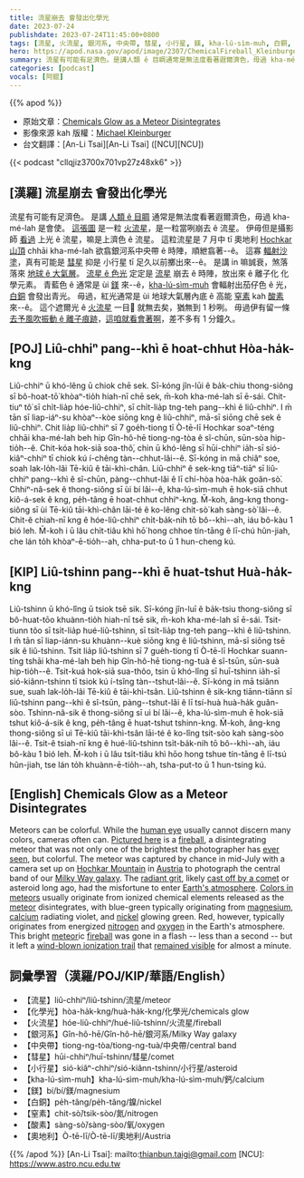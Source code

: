 ```yaml
---
title: 流星崩去 會發出化學光
date: 2023-07-24
publishdate: 2023-07-24T11:45:00+0800
tags: [流星, 火流星, 銀河系, 中央帶, 彗星, 小行星, 鎂, kha-lú-sìm-muh, 白銅, 窒素, 酸素]
hero: https://apod.nasa.gov/apod/image/2307/ChemicalFireball_Kleinburger_960.jpg
summary: 流星有可能有足濟色。是講人類 ê 目睭通常是無法度看著遐爾濟色，毋過 kha-mé-lah 是會使。
categories: [podcast]
vocals: [阿錕]
---
```


{{% apod %}}

- 原始文章：[Chemicals Glow as a Meteor Disintegrates](https://apod.nasa.gov/apod/ap230724.html)
- 影像來源 kah 版權：[Michael Kleinburger](https://www.instagram.com/kleinburger.photography/)
- 台文翻譯：[An-Li Tsai][An-Li Tsai] ([NCU][NCU])

{{< podcast "cllqjiz3700x701vp27z48xk6" >}}

## [漢羅] 流星崩去 會發出化學光
流星有可能有足濟色。
是講 [人類 ê 目睭][human eye] 通常是無法度看著遐爾濟色，毋過 kha-mé-lah 是會使。
[這張圖][Pictured here] 是一粒 [火流星][fireball 1]，是一粒當咧崩去 ê 流星。
伊毋但是攝影師 [看過][ever seen] 上光 ê 流星，嘛是上濟色 ê 流星。
這粒流星是 7 月中 tī 奧地利 [Hochkar 山頂][Hochkar Mountain] chhāi kha-mé-lah 欲翕銀河系中央帶 ê 時陣，順紲翕著--ê。
這寡 [輻射沙塗][radiant grit]，真有可能是 [彗星][cast off by a comet] 抑是 小行星 tī 足久以前擲出來--ê。
是講 in 嘛誠衰，煞落落來 [地球 ê 大氣層][Earth's atmosphere]。
[流星 ê 色光][Colors in meteors] 定定是 [流星][meteor 1] 崩去 ê 時陣，放出來 ê 離子化 化學元素。
青藍色 ê 通常是 ùi [鎂][magnesium] 來--ê，[kha-lú-sìm-muh][calcium] 會輻射出茄仔色 ê 光，[白銅][nickel] 會發出青光。
毋過，紅光通常是 ùi 地球大氣層內底 ê 高能 [窒素][nitrogen] kah [酸素][oxygen] 來--ê。
這个遮爾光 ê [火][fireball 2][流星][meteor 2] 一目𥍉 就無去矣，猶無到 1 秒咧。
毋過伊有留一條 [去予風吹振動 ê 離子痕跡][wind-blown ionization trail]，[這咱就看會著啊][remained visible]，差不多有 1 分鐘久。

## [POJ] Liû-chhiⁿ pang--khì ē hoat-chhut Hòa-ha̍k-kng
Liû-chhiⁿ ū khó-lêng ū chiok chē sek.
Sī-kóng jîn-lūi ê ba̍k-chiu thong-siông sī bô-hoat-tō͘ khòaⁿ-tio̍h hiah-nī chē sek, m̄-koh kha-mé-lah sī ē-sái.
Chit-tiuⁿ tô͘ sī chi̍t-lia̍p hóe-liû-chhiⁿ, sī chi̍t-lia̍p tng-teh pang--khì ê liû-chhiⁿ.
I m̄ tān sī liap-iáⁿ-su khòaⁿ--kòe siōng kng ê liû-chhiⁿ, mā-sī siōng chē sek ê liû-chhiⁿ.
Chit lia̍p liû-chhiⁿ sī 7 goe̍h-tiong tī Ò-tē-lī Hochkar soaⁿ-téng chhāi kha-mé-lah beh hip Gîn-hô-hē tiong-ng-tòa ê sî-chūn, sūn-sòa hip-tio̍h--ê.
Chit-kóa hok-siā soa-thô͘, chin ū khó-lêng sī hūi-chhiⁿ ia̍h-sī sió-kiâⁿ-chhiⁿ tī chiok kú í-chêng tàn--chhut-lâi--ê.
Sī-kóng in mā chiâⁿ soe, soah lak-lo̍h-lâi Tē-kiû ê tāi-khì-chân.
Liû-chhiⁿ ê sek-kng tiāⁿ-tiāⁿ sī liû-chhiⁿ pang--khì ê sî-chūn, pàng--chhut-lâi ê lī chí-hòa hòa-ha̍k goân-sò͘.
Chhiⁿ-nâ-sek ê thong-siông sī ùi bí lâi--ê, kha-lú-sìm-muh ē hok-siā chhut kiô-á-sek ê kng, pe̍h-tâng ē hoat-chhut chhiⁿ-kng.
M̄-koh, âng-kng thong-siông sī ùi Tē-kiû tāi-khì-chân lāi-té ê ko-lêng chit-sò͘ kah sàng-sò͘ lâi--ê.
Chit-ê chiah-nī kng ê hóe-liû-chhiⁿ chi̍t-ba̍k-nih tō bô--khì--ah, iáu bô-kàu 1 bió leh.
M̄-koh i ū lâu chi̍t-tiâu khì hō͘ hong chhoe tín-tāng ê lī-chú hûn-jiah, che lán to̍h khòaⁿ-ē-tio̍h--ah, chha-put-to ū 1 hun-cheng kú.

## [KIP] Liû-tshinn pang--khì ē huat-tshut Huà-ha̍k-kng
Liû-tshinn ū khó-lîng ū tsiok tsē sik.
Sī-kóng jîn-luī ê ba̍k-tsiu thong-siông sī bô-huat-tōo khuànn-tio̍h hiah-nī tsē sik, m̄-koh kha-mé-lah sī ē-sái.
Tsit-tiunn tôo sī tsi̍t-lia̍p hué-liû-tshinn, sī tsi̍t-lia̍p tng-teh pang--khì ê liû-tshinn.
I m̄ tān sī liap-iánn-su khuànn--kuè siōng kng ê liû-tshinn, mā-sī siōng tsē sik ê liû-tshinn.
Tsit lia̍p liû-tshinn sī 7 gue̍h-tiong tī Ò-tē-lī Hochkar suann-tíng tshāi kha-mé-lah beh hip Gîn-hô-hē tiong-ng-tuà ê sî-tsūn, sūn-suà hip-tio̍h--ê.
Tsit-kuá hok-siā sua-thôo, tsin ū khó-lîng sī huī-tshinn ia̍h-sī sió-kiânn-tshinn tī tsiok kú í-tsîng tàn--tshut-lâi--ê.
Sī-kóng in mā tsiânn sue, suah lak-lo̍h-lâi Tē-kiû ê tāi-khì-tsân.
Liû-tshinn ê sik-kng tiānn-tiānn sī liû-tshinn pang--khì ê sî-tsūn, pàng--tshut-lâi ê lī tsí-huà huà-ha̍k guân-sòo.
Tshinn-nâ-sik ê thong-siông sī uì bí lâi--ê, kha-lú-sìm-muh ē hok-siā tshut kiô-á-sik ê kng, pe̍h-tâng ē huat-tshut tshinn-kng.
M̄-koh, âng-kng thong-siông sī uì Tē-kiû tāi-khì-tsân lāi-té ê ko-lîng tsit-sòo kah sàng-sòo lâi--ê.
Tsit-ê tsiah-nī kng ê hué-liû-tshinn tsi̍t-ba̍k-nih tō bô--khì--ah, iáu bô-kàu 1 bió leh.
M̄-koh i ū lâu tsi̍t-tiâu khì hōo hong tshue tín-tāng ê lī-tsú hûn-jiah, tse lán to̍h khuànn-ē-tio̍h--ah, tsha-put-to ū 1 hun-tsing kú.

## [English] Chemicals Glow as a Meteor Disintegrates
Meteors can be colorful.
While the [human eye][human eye] usually cannot discern many colors, cameras often can.
[Pictured here][Pictured here] is a [fireball][fireball 1], a disintegrating meteor that was not only one of the brightest the photographer has [ever seen][ever seen], but colorful.
The meteor was captured by chance in mid-July with a camera set up on [Hochkar Mountain][Hochkar Mountain] in [Austria][Austria] to photograph the central band of our [Milky Way galaxy][Milky Way galaxy].
The [radiant grit][radiant grit], likely [cast off by a comet][cast off by a comet] or asteroid long ago, had the misfortune to enter [Earth's atmosphere][Earth's atmosphere].
[Colors in meteors][Colors in meteors] usually originate from ionized chemical elements released as the [meteor][meteor 1] disintegrates, with blue-green typically originating from [magnesium][magnesium], [calcium][calcium] radiating violet, and [nickel][nickel] glowing green.
Red, however, typically originates from energized [nitrogen][nitrogen] and [oxygen][oxygen] in the Earth's atmosphere.
This bright [meteor][meteor 2]ic [fireball][fireball 2] was gone in a flash -- less than a second -- but it left a [wind-blown ionization trail][wind-blown ionization trail] that [remained visible][remained visible] for almost a minute.

## 詞彙學習（漢羅/POJ/KIP/華語/English）
- 【流星】liû-chhiⁿ/liû-tshinn/流星/meteor
- 【化學光】hòa-ha̍k-kng/huà-ha̍k-kng/化學光/chemicals glow
- 【火流星】hóe-liû-chhiⁿ/hué-liû-tshinn/火流星/fireball
- 【銀河系】Gîn-hô-hē/Gîn-hô-hē/銀河系/Milky Way galaxy
- 【中央帶】tiong-ng-tòa/tiong-ng-tuà/中央帶/central band
- 【彗星】hūi-chhiⁿ/huī-tshinn/彗星/comet
- 【小行星】sió-kiâⁿ-chhiⁿ/sió-kiânn-tshinn/小行星/asteroid
- 【kha-lú-sìm-muh】kha-lú-sìm-muh/kha-lú-sìm-muh/鈣/calcium
- 【鎂】bí/bí/鎂/magnesium
- 【白銅】pe̍h-tâng/pe̍h-tâng/鎳/nickel
- 【窒素】chit-sò͘/tsik-sòo/氮/nitrogen
- 【酸素】sàng-sò͘/sàng-sòo/氧/oxygen
- 【奧地利】Ò-tē-lī/Ò-tē-lī/奧地利/Austria

{{% /apod %}}
[An-Li Tsai]: mailto:thianbun.taigi@gmail.com
[NCU]: https://www.astro.ncu.edu.tw

[copyright]: https://apod.nasa.gov/apod/fap/lib/about_apod.html#srapply
[License]: https://creativecommons.org/licenses/by/2.0/

[human eye]:https://medium.com/photography-secrets/whats-the-difference-between-a-camera-and-a-human-eye-a006a795b09f
[Pictured here]:https://www.instagram.com/p/CuwPGuCouFR/
[fireball 1]:https://apod.nasa.gov/apod/ap211220.html
[ever seen]:https://d.newsweek.com/en/full/1986767/shocked-cat.jpg
[Hochkar Mountain]:https://youtu.be/six1fCLityA
[Austria]:https://en.wikipedia.org/wiki/Austria
[Milky Way galaxy]:https://solarsystem.nasa.gov/resources/285/the-milky-way-galaxy/
[radiant grit]:https://upload.wikimedia.org/wikipedia/commons/6/63/Meteoroid_meteor_meteorite.gif
[cast off by a comet]:https://apod.nasa.gov/apod/ap101123.html
[Earth's atmosphere]:https://spaceplace.nasa.gov/atmosphere/en/
[Colors in meteors]:https://www.amsmeteors.org/fireballs/faqf/#5
[meteor 1]:https://solarsystem.nasa.gov/asteroids-comets-and-meteors/meteors-and-meteorites/in-depth/
[magnesium]:https://youtu.be/wqErrNvns4o
[calcium]:https://periodic.lanl.gov/20.shtml
[nickel]:https://en.wikipedia.org/wiki/Nickel
[nitrogen]:https://youtu.be/0kMqRhJ_A0c
[oxygen]:https://youtu.be/qERdL8uHSgI
[meteor 2]:https://www.amsmeteors.org/meteor-showers/meteor-faq/
[fireball 2]:https://www.amsmeteors.org/fireballs/faqf/
[wind-blown ionization trail]:https://youtu.be/KJpQTL6V_WI
[remained visible]:https://apod.nasa.gov/apod/ap180817.html
